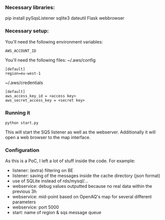 ### Necessary libraries:
pip install pySqsListener sqlite3 dateutil Flask webbrowser

### Necessary setup:
You'll need the following environment variables:
```
AWS_ACCOUNT_ID
```

You'll need the following files:
~/.aws/config
```
[default]
region=eu-west-1
```

~/.aws/credentials
```
[default]
aws_access_key_id = <access key>
aws_secret_access_key = <secret key>
```


### Running it
```
python start.py
```

This will start the SQS listener as well as the webserver.
Additionally it will open a web browser to the map interface.


### Configuration
As this is a PoC, I left a lot of stuff inside the code.
For example:
- listener: (extra) filtering on BE
- listener: saving of the messages inside the cache directory (json format)
- use of SQLite instead of rds/mysql/...
- webservice: debug values outputted because no real data within the previous 3h
- webservice: mid-point based on OpenAQ's map for several different parameters
- webservice: port 5000
- start: name of region & sqs message queue
